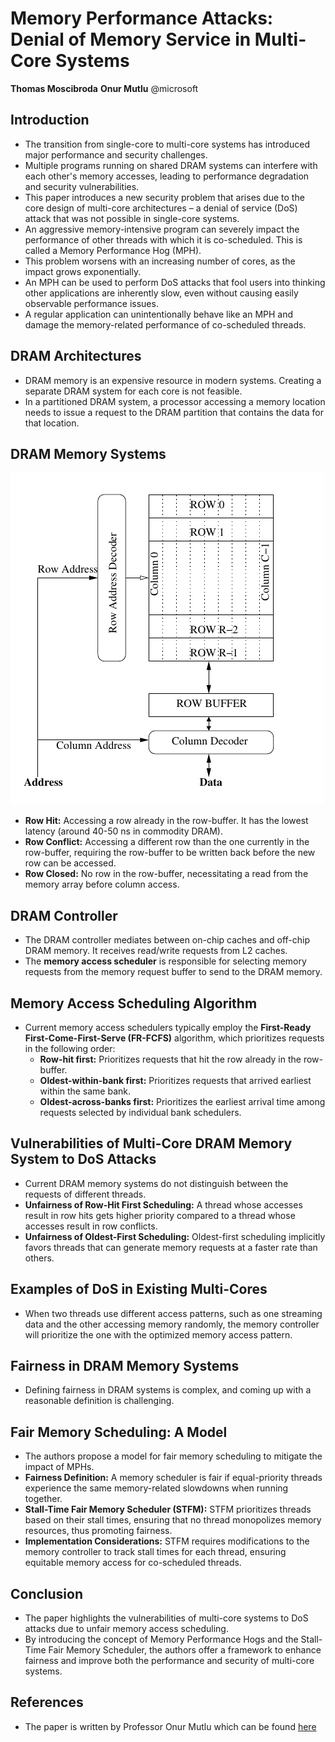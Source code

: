 # Memory Performance Attacks: Denial of Memory Service in Multi-Core Systems

**Thomas Moscibroda**
**Onur Mutlu**
@microsoft

## Introduction

- The transition from single-core to multi-core systems has introduced major performance and security challenges.
- Multiple programs running on shared DRAM systems can interfere with each other's memory accesses, leading to performance degradation and security vulnerabilities.
- This paper introduces a new security problem that arises due to the core design of multi-core architectures – a denial of service (DoS) attack that was not possible in single-core systems.
- An aggressive memory-intensive program can severely impact the performance of other threads with which it is co-scheduled. This is called a Memory Performance Hog (MPH).
- This problem worsens with an increasing number of cores, as the impact grows exponentially.
- An MPH can be used to perform DoS attacks that fool users into thinking other applications are inherently slow, even without causing easily observable performance issues.
- A regular application can unintentionally behave like an MPH and damage the memory-related performance of co-scheduled threads.

## DRAM Architectures

- DRAM memory is an expensive resource in modern systems. Creating a separate DRAM system for each core is not feasible.
- In a partitioned DRAM system, a processor accessing a memory location needs to issue a request to the DRAM partition that contains the data for that location.

## DRAM Memory Systems

![DRAM BANK ORGANIZATION](../assets/DRAM_Block_diagram.png)

- **Row Hit:** Accessing a row already in the row-buffer. It has the lowest latency (around 40-50 ns in commodity DRAM).
- **Row Conflict:** Accessing a different row than the one currently in the row-buffer, requiring the row-buffer to be written back before the new row can be accessed.
- **Row Closed:** No row in the row-buffer, necessitating a read from the memory array before column access.

## DRAM Controller

- The DRAM controller mediates between on-chip caches and off-chip DRAM memory. It receives read/write requests from L2 caches.
- The **memory access scheduler** is responsible for selecting memory requests from the memory request buffer to send to the DRAM memory.

## Memory Access Scheduling Algorithm

- Current memory access schedulers typically employ the **First-Ready First-Come-First-Serve (FR-FCFS)** algorithm, which prioritizes requests in the following order:
   - **Row-hit first:** Prioritizes requests that hit the row already in the row-buffer.
   - **Oldest-within-bank first:** Prioritizes requests that arrived earliest within the same bank.
   - **Oldest-across-banks first:** Prioritizes the earliest arrival time among requests selected by individual bank schedulers.

## Vulnerabilities of Multi-Core DRAM Memory System to DoS Attacks

- Current DRAM memory systems do not distinguish between the requests of different threads.
- **Unfairness of Row-Hit First Scheduling:** A thread whose accesses result in row hits gets higher priority compared to a thread whose accesses result in row conflicts.
- **Unfairness of Oldest-First Scheduling:** Oldest-first scheduling implicitly favors threads that can generate memory requests at a faster rate than others.

## Examples of DoS in Existing Multi-Cores

- When two threads use different access patterns, such as one streaming data and the other accessing memory randomly, the memory controller will prioritize the one with the optimized memory access pattern.

## Fairness in DRAM Memory Systems

- Defining fairness in DRAM systems is complex, and coming up with a reasonable definition is challenging.

## Fair Memory Scheduling: A Model

- The authors propose a model for fair memory scheduling to mitigate the impact of MPHs.
- **Fairness Definition:** A memory scheduler is fair if equal-priority threads experience the same memory-related slowdowns when running together.
- **Stall-Time Fair Memory Scheduler (STFM):** STFM prioritizes threads based on their stall times, ensuring that no thread monopolizes memory resources, thus promoting fairness.
- **Implementation Considerations:** STFM requires modifications to the memory controller to track stall times for each thread, ensuring equitable memory access for co-scheduled threads.

## Conclusion

- The paper highlights the vulnerabilities of multi-core systems to DoS attacks due to unfair memory access scheduling.
- By introducing the concept of Memory Performance Hogs and the Stall-Time Fair Memory Scheduler, the authors offer a framework to enhance fairness and improve both the performance and security of multi-core systems.

## References
- The paper is written by Professor Onur Mutlu which can be found [here](https://users.ece.cmu.edu/~omutlu/pub/mph_usenix_security07.pdf)
